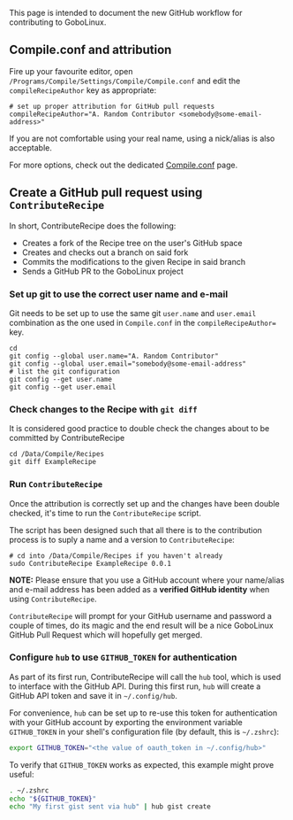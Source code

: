 This page is intended to document the new GitHub workflow for contributing to GoboLinux.

## Compile.conf and attribution

Fire up your favourite editor, open `/Programs/Compile/Settings/Compile/Compile.conf` and edit the `compileRecipeAuthor` key as appropriate:

```
# set up proper attribution for GitHub pull requests
compileRecipeAuthor="A. Random Contributor <somebody@some-email-address>"
```

If you are not comfortable using your real name, using a nick/alias is also acceptable.

For more options, check out the dedicated [Compile.conf](../Compile.conf) page.

## Create a GitHub pull request using `ContributeRecipe`

In short, ContributeRecipe does the following:

* Creates a fork of the Recipe tree on the user's GitHub space
* Creates and checks out a branch on said fork
* Commits the modifications to the given Recipe in said branch
* Sends a GitHub PR to the GoboLinux project

### Set up git to use the correct user name and e-mail

Git needs to be set up to use the same git `user.name` and `user.email` combination as the one used in `Compile.conf` in the `compileRecipeAuthor=` key.

```
cd
git config --global user.name="A. Random Contributor"
git config --global user.email="somebody@some-email-address"
# list the git configuration
git config --get user.name
git config --get user.email
```

### Check changes to the Recipe with `git diff`

It is considered good practice to double check the changes about to be committed by ContributeRecipe

```
cd /Data/Compile/Recipes
git diff ExampleRecipe
```

### Run `ContributeRecipe`

Once the attribution is correctly set up and the changes have been double checked, it's time to run the `ContributeRecipe` script.

The script has been designed such that all there is to the contribution process is to suply a name and a version to `ContributeRecipe`:

```
# cd into /Data/Compile/Recipes if you haven't already
sudo ContributeRecipe ExampleRecipe 0.0.1
```

**NOTE:** Please ensure that you use a GitHub account where your name/alias and e-mail address has been added as a **verified GitHub identity** when using `ContributeRecipe`.

`ContributeRecipe` will prompt for your GitHub username and password a couple of times, do its magic and the end result will be a nice GoboLinux GitHub Pull Request which will hopefully get merged.

### Configure `hub` to use `GITHUB_TOKEN` for authentication

As part of its first run, ContributeRecipe will call the `hub` tool, which is used to interface with the GitHub API.  During this first run, `hub` will create a GitHub API token and save it in `~/.config/hub`.

For convenience, `hub` can be set up to re-use this token for authentication with your GitHub account by exporting the environment variable `GITHUB_TOKEN` in your shell's configuration file (by default, this is `~/.zshrc`):

``` bash
export GITHUB_TOKEN="<the value of oauth_token in ~/.config/hub>"
```

To verify that `GITHUB_TOKEN` works as expected, this example might prove useful:

``` bash
. ~/.zshrc
echo "${GITHUB_TOKEN}"
echo "My first gist sent via hub" | hub gist create
```
